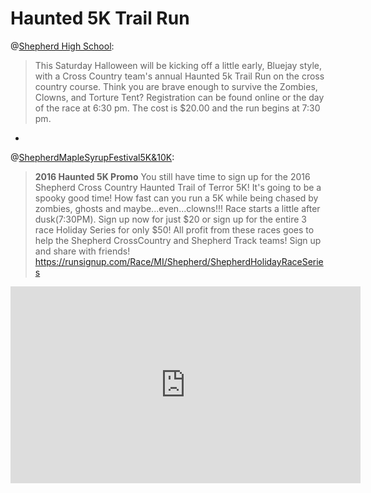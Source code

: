 # Haunted 5K Trail Run

@[Shepherd High School](https://www.facebook.com/shepherdmihs/?fref=nf):


> This Saturday Halloween will be kicking off a little early, Bluejay style, with a Cross Country team's annual Haunted 5k Trail Run on the cross country course. Think you are brave enough to survive the Zombies, Clowns, and Torture Tent? Registration can be found online or the day of the race at 6:30 pm. The cost is $20.00 and the run begins at 7:30 pm.

-

@[ShepherdMapleSyrupFestival5K&10K](https://www.facebook.com/Shepherd-Maple-Syrup-Festival-5K-10K-561132500586691/):


> **2016 Haunted 5K Promo**
You still have time to sign up for the 2016 Shepherd Cross Country Haunted Trail of Terror 5K! It's going to be a spooky good time! How fast can you run a 5K while being chased by zombies, ghosts and maybe...even...clowns!!! Race starts a little after dusk(7:30PM). Sign up now for just $20 or sign up for the entire 3 race Holiday Series for only $50! All profit from these races goes to help the Shepherd CrossCountry and Shepherd Track teams!
Sign up and share with friends! https://runsignup.com/Race/MI/Shepherd/ShepherdHolidayRaceSeries

<iframe src="https://www.facebook.com/plugins/video.php?href=https%3A%2F%2Fwww.facebook.com%2F561132500586691%2Fvideos%2Fvb.561132500586691%2F1334774776555789%2F%3Ftype%3D3&show_text=0&width=560" width="560" height="315" style="border:none;overflow:hidden" scrolling="no" frameborder="0" allowTransparency="true" allowFullScreen="true"></iframe>


